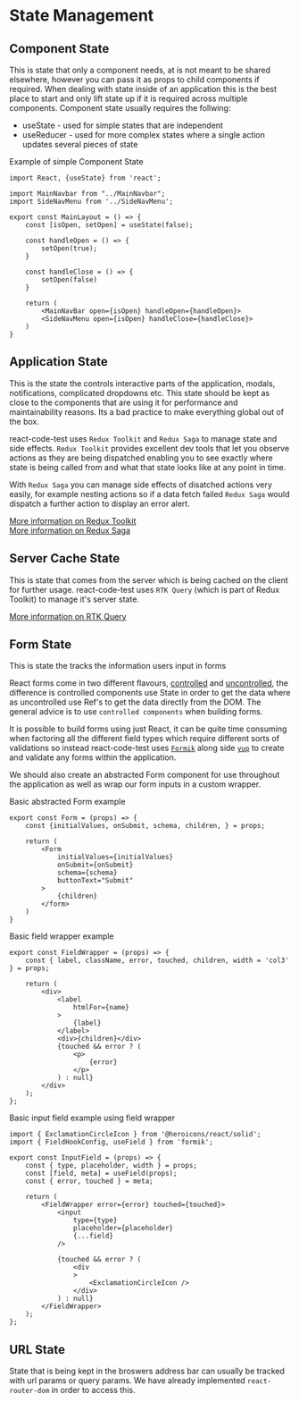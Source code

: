 # State Management

## Component State

This is state that only a component needs, at is not meant to be shared elsewhere, however you can pass it as props to child components if required. When dealing with state inside of an application this is the best place to start and only lift state up if it is required across multiple components. Component state usually requires the follwing:

-   useState - used for simple states that are independent
-   useReducer - used for more complex states where a single action updates several pieces of state

Example of simple Component State

```
import React, {useState} from 'react';

import MainNavbar from "../MainNavbar";
import SideNavMenu from '../SideNavMenu';

export const MainLayout = () => {
    const [isOpen, setOpen] = useState(false);

    const handleOpen = () => {
        setOpen(true);
    }

    const handleClose = () => {
        setOpen(false)
    }

    return (
        <MainNavBar open={isOpen} handleOpen={handleOpen}>
        <SideNavMenu open={isOpen} handleClose={handleClose}>
    )
}
```

## Application State

This is the state the controls interactive parts of the application, modals, notifications, complicated dropdowns etc. This state should be kept as close to the components that are using it for performance and maintainability reasons. Its a bad practice to make everything global out of the box.

react-code-test uses `Redux Toolkit` and `Redux Saga` to manage state and side effects. `Redux Toolkit` provides excellent dev tools that let you observe actions as they are being dispatched enabling you to see exactly where state is being called from and what that state looks like at any point in time.

With `Redux Saga` you can manage side effects of disatched actions very easily, for example nesting actions so if a data fetch failed `Redux Saga` would dispatch a further action to display an error alert.

[More information on Redux Toolkit](https://redux-toolkit.js.org/)\
[More information on Redux Saga](https://redux-saga.js.org/)

## Server Cache State

This is state that comes from the server which is being cached on the client for further usage. react-code-test uses `RTK Query` (which is part of Redux Toolkit) to manage it's server state.

[More information on RTK Query](https://redux-toolkit.js.org/rtk-query/overview)

## Form State

This is state the tracks the information users input in forms

React forms come in two different flavours, [controlled](https://reactjs.org/docs/forms.html#controlled-components) and [uncontrolled](https://reactjs.org/docs/uncontrolled-components.html), the difference is controlled components use State in order to get the data where as uncontrolled use Ref's to get the data directly from the DOM. The general advice is to use `controlled components` when building forms.

It is possible to build forms using just React, it can be quite time consuming when factoring all the different field types which require different sorts of validations so instead react-code-test uses [`Formik`](https://formik.org/) along side [`yup`](https://github.com/jquense/yup) to create and validate any forms within the application.

We should also create an abstracted Form component for use throughout the application as well as wrap our form inputs in a custom wrapper.

Basic abstracted Form example

```
export const Form = (props) => {
    const {initialValues, onSubmit, schema, children, } = props;

    return (
        <Form
			initialValues={initialValues}
			onSubmit={onSubmit}
			schema={schema}
			buttonText="Submit"
		>
            {children}
        </form>
    )
}
```

Basic field wrapper example

```
export const FieldWrapper = (props) => {
	const { label, className, error, touched, children, width = 'col3' } = props;

	return (
		<div>
			<label
				htmlFor={name}
			>
				{label}
			</label>
			<div>{children}</div>
			{touched && error ? (
				<p>
					{error}
				</p>
			) : null}
		</div>
	);
};

```

Basic input field example using field wrapper

```
import { ExclamationCircleIcon } from '@heroicons/react/solid';
import { FieldHookConfig, useField } from 'formik';

export const InputField = (props) => {
	const { type, placeholder, width } = props;
	const [field, meta] = useField(props);
	const { error, touched } = meta;

	return (
		<FieldWrapper error={error} touched={touched}>
			<input
				type={type}
				placeholder={placeholder}
				{...field}
			/>

			{touched && error ? (
				<div
				>
					<ExclamationCircleIcon />
				</div>
			) : null}
		</FieldWrapper>
	);
};
```

## URL State

State that is being kept in the broswers address bar can usually be tracked with url params or query params. We have already implemented `react-router-dom` in order to access this.
